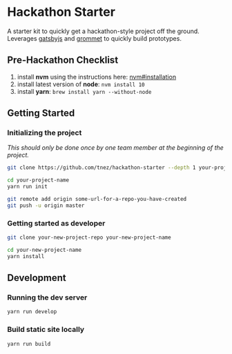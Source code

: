 # Hackathon Starter

A starter kit to quickly get a hackathon-style project off the ground. Leverages [gatsbyjs](https://www.gatsbyjs.org) and [grommet](http://grommet.io) to quickly build prototypes.

## Pre-Hackathon Checklist

1. install **nvm** using the instructions here: [nvm#installation](https://github.com/creationix/nvm#installation)
1. install latest version of **node**: `nvm install 10`
1. install **yarn**: `brew install yarn --without-node`

## Getting Started

### Initializing the project

*This should only be done once by one team member at the beginning of the project.*

```sh
git clone https://github.com/tnez/hackathon-starter --depth 1 your-project-name

cd your-project-name
yarn run init

git remote add origin some-url-for-a-repo-you-have-created
git push -u origin master
```

### Getting started as developer

```sh
git clone your-new-project-repo your-new-project-name

cd your-new-project-name
yarn install
```

## Development

### Running the dev server

```sh
yarn run develop
```

### Build static site locally

```sh
yarn run build
```
